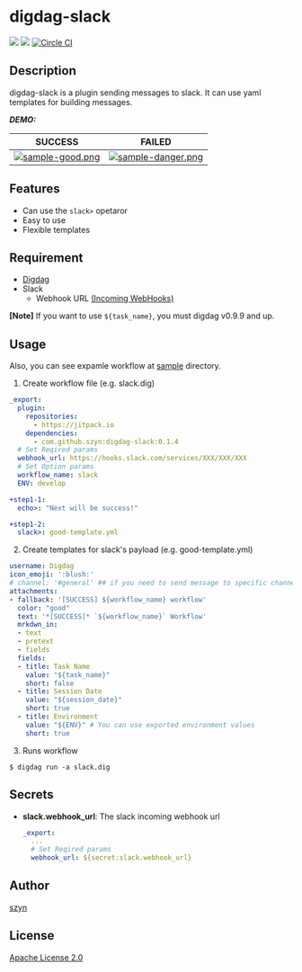 # digdag-slack
[![](https://jitpack.io/v/szyn/digdag-slack.svg?style=flat-square)](https://jitpack.io/#szyn/digdag-slack)
[![](https://jitpack.io/v/szyn/digdag-slack/month.svg?style=flat-square)](https://jitpack.io/#szyn/digdag-slack)
[![Circle CI](https://img.shields.io/circleci/project/github/szyn/digdag-slack.svg?style=flat-square)](https://circleci.com/gh/szyn/digdag-slack)

## Description
digdag-slack is a plugin sending messages to slack.
It can use yaml templates for building messages.

***DEMO:***

|SUCCESS|FAILED|
|---|---|
|[![sample-good.png](sample/imgs/sample-good.png)](sample/imgs/sample-good.png)|[![sample-danger.png](sample/imgs/sample-danger.png)](sample/imgs/sample-danger.png)|


## Features

- Can use the `slack>` opetaror
- Easy to use
- Flexible templates

## Requirement

- [Digdag](https://www.digdag.io/)
- Slack
  - Webhook URL [(Incoming WebHooks)](https://my.slack.com/apps/A0F7XDUAZ-incoming-webhooks)

**[Note]**
If you want to use `${task_name}`, you must digdag v0.9.9 and up.

## Usage
Also, you can see expamle workflow at [sample](https://github.com/szyn/digdag-slack/tree/master/sample) directory.

1. Create workflow file (e.g. slack.dig)

  ```yaml
  _export:
    plugin:
      repositories:
        - https://jitpack.io
      dependencies:
        - com.github.szyn:digdag-slack:0.1.4
    # Set Reqired params
    webhook_url: https://hooks.slack.com/services/XXX/XXX/XXX
    # Set Option params
    workflow_name: slack
    ENV: develop

  +step1-1:
    echo>: "Next will be success!"

  +step1-2:
    slack>: good-template.yml
  ```

2. Create templates for slack's payload (e.g. good-template.yml)

  ```yaml
  username: Digdag
  icon_emoji: ':blush:'
  # channel: '#general' ## if you need to send message to specific channel
  attachments:
  - fallback: '[SUCCESS] ${workflow_name} workflow'
    color: "good"
    text: '*[SUCCESS]* `${workflow_name}` Workflow'
    mrkdwn_in:
    - text
    - pretext
    - fields
    fields:
    - title: Task Name
      value: "${task_name}"
      short: false
    - title: Session Date
      value: "${session_date}"
      short: true
    - title: Environment
      value: "${ENV}" # You can use exported environment values
      short: true
  ```

3. Runs workflow
  ```console
  $ digdag run -a slack.dig
  ```

## Secrets

* **slack.webhook_url**: The slack incoming webhook url

  ```yaml
  _export:
    ...
    # Set Reqired params
    webhook_url: ${secret:slack.webhook_url}
  ```

## Author

[szyn](https://twitter.com/i_szyn)

## License

[Apache License 2.0](LICENSE)
